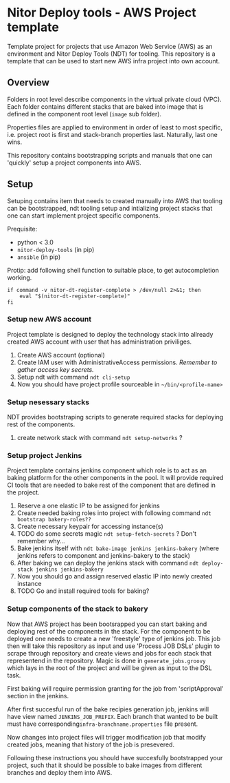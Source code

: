 # Nitor Deploy tools - AWS Project template

Template project for projects that use Amazon Web Service (AWS) as an
environment and Nitor Deploy Tools (NDT) for tooling. This repository
is a template that can be used to start new AWS infra project into own
account.

## Overview

Folders in root level describe components in the virtual private cloud
(VPC). Each folder contains different stacks that are baked into image
that is defined in the component root level (`image` sub folder).

Properties files are applied to environment in order of least to most
specific, i.e. project root is first and stack-branch properties
last. Naturally, last one wins.

This repository contains bootstrapping scripts and manuals that one
can 'quickly' setup a project components into AWS.

## Setup

Setuping contains item that needs to created manually into AWS that
tooling can be bootstrapped, ndt tooling setup and intializing project
stacks that one can start implement project specific components.

Prequisite:
  * python < 3.0
  * `nitor-deploy-tools` (in pip)
  * `ansible` (in pip)

Protip: add following shell function to suitable place, to get
autocompletion working.

```shell
if command -v nitor-dt-register-complete > /dev/null 2>&1; then
    eval "$(nitor-dt-register-complete)"
fi
```

### Setup new AWS account

Project template is designed to deploy the technology stack into
allready created AWS account with user that has administration
priviliges.

 1. Create AWS account (optional)
 2. Create IAM user with AdministrativeAccess permissions. *Remember
    to gather access key secrets.*
 3. Setup ndt with command `ndt cli-setup`
 4. Now you should have project profile sourceable in `~/bin/<profile-name>`

### Setup nesessary stacks

NDT provides bootstraping scripts to generate required stacks for
deploying rest of the components.

  1. create network stack with command `ndt setup-networks` ?

### Setup project Jenkins

Project template contains jenkins component which role is to act as an
baking platform for the other components in the pool. It will provide
required CI tools that are needed to bake rest of the component that
are defined in the project.

  1. Reserve a one elastic IP to be assigned for jenkins
  2. Create needed baking roles into project with following command
     `ndt bootstrap bakery-roles??`
  3. Create necessary keypair for accessing instance(s)
  4. TODO do some secrets magic `ndt setup-fetch-secrets` ? Don't
     remember why...
  5. Bake jenkins itself with `ndt bake-image jenkins jenkins-bakery`
     (where jenkins refers to component and jenkins-bakery to the
     stack)
  6. After baking we can deploy the jenkins stack with command `ndt
     deploy-stack jenkins jenkins-bakery`
  7. Now you should go and assign reserved elastic IP into newly
     created instance
  8. TODO Go and install required tools for baking?

### Setup components of the stack to bakery

Now that AWS project has been bootsrapped you can start baking and
deploying rest of the components in the stack. For the component to be
deployed one needs to create a new 'freestyle' type of jenkins
job. This job then will take this repository as input and use 'Process
JOB DSLs' plugin to scrape through repository and create views and
jobs for each stack that representend in the repository. Magic is done
in `generate_jobs.groovy` which lays in the root of the project and
will be given as input to the DSL task.

First baking will require permission granting for the job from
'scriptApproval' section in the jenkins.

After first succesful run of the bake recipies generation job, jenkins
will have view named `JENKINS_JOB_PREFIX`. Each branch that wanted to
be built must have corresponding`infra-branchname.properties` file
present.

Now changes into project files will trigger modification job that
modify created jobs, meaning that history of the job is presevered.

Following these instructions you should have succesfully bootstrapped
your project, such that it should be possible to bake images from
different branches and deploy them into AWS.
